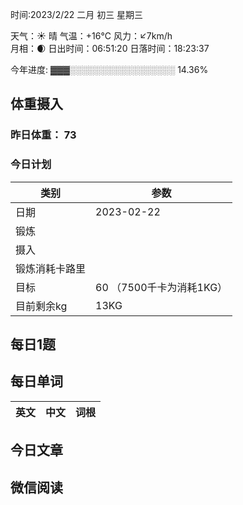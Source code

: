 

时间:2023/2/22 二月 初三 星期三

天气：☀️   晴 气温：+16°C 风力：↙7km/h  
月相：🌒 日出时间：06:51:20 日落时间：18:23:37

今年进度: ▓▓▓░░░░░░░░░░░░░░░░░ 14.36%

## 体重摄入

### 昨日体重： 73
### 今日计划
| 类别           | 参数                    |
| -------------- | ----------------------- |
| 日期           | 2023-02-22               |
| 锻炼           |               |
| 摄入           |  |
| 锻炼消耗卡路里 | |
| 目标           | 60      （7500千卡为消耗1KG）                |
| 目前剩余kg               |               13KG           |



## 每日1题


## 每日单词

| 英文       | 中文       |词根|
| ---------- | ---------- | ---|


## 今日文章



## 微信阅读

<!-- start of weread -->

<!-- end of weread -->
